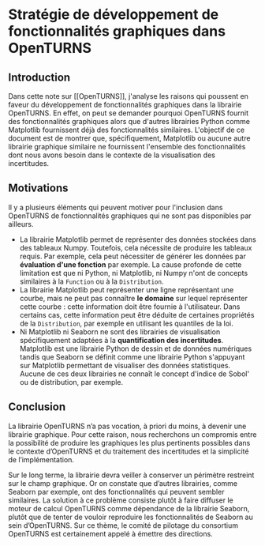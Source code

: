 # Stratégie de développement de fonctionnalités graphiques dans OpenTURNS

## Introduction
Dans cette note sur [[OpenTURNS]], j'analyse les raisons qui poussent en faveur du développement de fonctionnalités graphiques dans la librairie OpenTURNS. En effet, on peut se demander pourquoi OpenTURNS fournit des fonctionnalités graphiques alors que d'autres librairies Python comme Matplotlib fournissent déjà des fonctionnalités similaires. L'objectif de ce document est de montrer que, spécifiquement, Matplotlib ou aucune autre librairie graphique similaire ne fournissent l'ensemble des  fonctionnalités dont nous avons besoin dans le contexte de la visualisation des incertitudes.

## Motivations
Il y a plusieurs éléments qui peuvent motiver pour l'inclusion dans OpenTURNS de fonctionnalités graphiques qui ne sont pas disponibles par ailleurs.
- La librairie Matplotlib permet de représenter des données stockées dans des tableaux Numpy. Toutefois, cela nécessite de produire les tableaux requis. Par exemple, cela peut nécessiter de générer les données par **évaluation d'une fonction** par exemple. La cause profonde de cette limitation est que ni Python, ni Matplotlib, ni Numpy n'ont de concepts similaires à la `Function` ou à la `Distribution`.
- La librairie Matplotlib peut représenter une ligne représentant une courbe, mais ne peut pas connaître **le domaine** sur lequel représenter cette courbe : cette information doit être fournie à l'utilisateur. Dans certains cas, cette information peut être déduite de certaines propriétés de la `Distribution`, par exemple en utilisant les quantiles de la loi.
- Ni Matplotlib ni Seaborn ne sont des librairies de visualisation spécifiquement adaptées à la **quantification des incertitudes**. Matplotlib est une librairie Python de dessin et de données numériques tandis que Seaborn se définit comme une librairie Python s'appuyant sur Matplotlib permettant de visualiser des données statistiques. Aucune de ces deux librairies ne connaît le concept d'indice de Sobol' ou de distribution, par exemple.

## Conclusion
La librairie OpenTURNS n’a pas vocation, à priori du moins, à devenir une librairie graphique. Pour cette raison, nous recherchons un compromis entre la possibilité de produire les graphiques les plus pertinents possibles dans le contexte d’OpenTURNS et du traitement des incertitudes et la simplicité de l’implémentation.

Sur le long terme, la librairie devra veiller à conserver un périmètre restreint sur le champ graphique. Or on constate que d’autres librairies, comme Seaborn par exemple, ont des fonctionnalités qui peuvent sembler similaires. La solution à ce problème consiste plutôt à faire diffuser le moteur de calcul OpenTURNS comme dépendance de la librairie Seaborn, plutôt que de tenter de vouloir reproduire les fonctionnalités de Seaborn au sein d’OpenTURNS. Sur ce thème, le comité de pilotage du consortium OpenTURNS est certainement appelé à émettre des directions.
